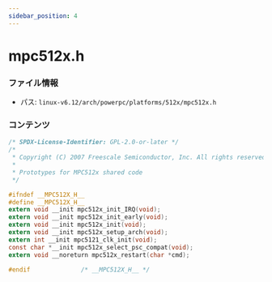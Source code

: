 ```yaml
---
sidebar_position: 4
---
```

# mpc512x.h

### ファイル情報

- パス: `linux-v6.12/arch/powerpc/platforms/512x/mpc512x.h`

### コンテンツ

```h
/* SPDX-License-Identifier: GPL-2.0-or-later */
/*
 * Copyright (C) 2007 Freescale Semiconductor, Inc. All rights reserved.
 *
 * Prototypes for MPC512x shared code
 */

#ifndef __MPC512X_H__
#define __MPC512X_H__
extern void __init mpc512x_init_IRQ(void);
extern void __init mpc512x_init_early(void);
extern void __init mpc512x_init(void);
extern void __init mpc512x_setup_arch(void);
extern int __init mpc5121_clk_init(void);
const char *__init mpc512x_select_psc_compat(void);
extern void __noreturn mpc512x_restart(char *cmd);

#endif				/* __MPC512X_H__ */

```
